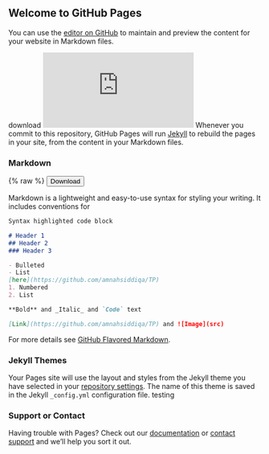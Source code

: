 ## Welcome to GitHub Pages

You can use the [editor on GitHub](https://github.com/amnahsiddiqa/TP/edit/gh-pages/README.md) to maintain and preview the content for your website in Markdown files.

download ![alt text](https://github.com/amnahsiddiqa/TP/blob/master/scmultiomics-7.pdf)
Whenever you commit to this repository, GitHub Pages will run [Jekyll](https://jekyllrb.com/) to rebuild the pages in your site, from the content in your Markdown files.

### Markdown
{% raw %}
<button onclick="window.open('/books/book.pdf')">Download</button>

Markdown is a lightweight and easy-to-use syntax for styling your writing. It includes conventions for

```markdown
Syntax highlighted code block

# Header 1
## Header 2
### Header 3

- Bulleted
- List
[here](https://github.com/amnahsiddiqa/TP)
1. Numbered
2. List

**Bold** and _Italic_ and `Code` text

[Link](https://github.com/amnahsiddiqa/TP) and ![Image](src)
```

For more details see [GitHub Flavored Markdown](https://guides.github.com/features/mastering-markdown/).

### Jekyll Themes

Your Pages site will use the layout and styles from the Jekyll theme you have selected in your [repository settings](https://github.com/amnahsiddiqa/TP/settings). The name of this theme is saved in the Jekyll `_config.yml` configuration file. testing

### Support or Contact

Having trouble with Pages? Check out our [documentation](https://docs.github.com/categories/github-pages-basics/) or [contact support](https://github.com/contact) and we’ll help you sort it out.
